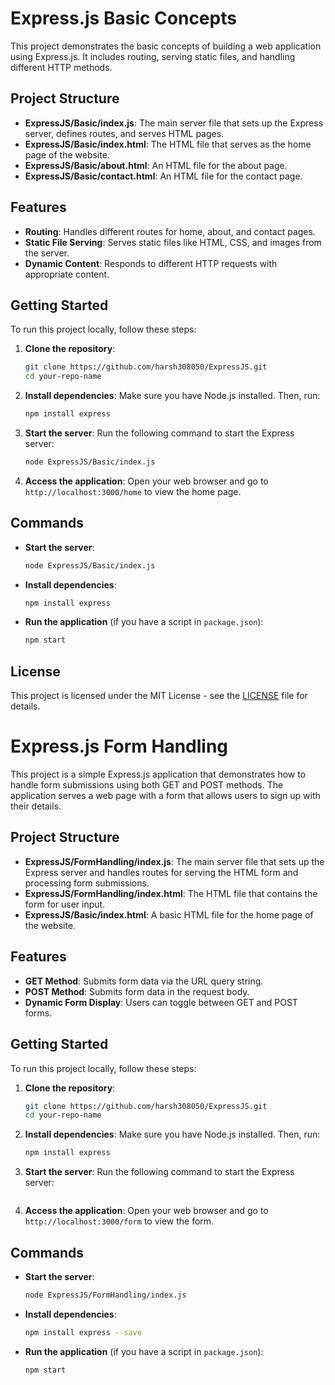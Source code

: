 # Express.js Basic Concepts

This project demonstrates the basic concepts of building a web application using Express.js. It includes routing, serving static files, and handling different HTTP methods.

## Project Structure

- **ExpressJS/Basic/index.js**: The main server file that sets up the Express server, defines routes, and serves HTML pages.
- **ExpressJS/Basic/index.html**: The HTML file that serves as the home page of the website.
- **ExpressJS/Basic/about.html**: An HTML file for the about page.
- **ExpressJS/Basic/contact.html**: An HTML file for the contact page.

## Features

- **Routing**: Handles different routes for home, about, and contact pages.
- **Static File Serving**: Serves static files like HTML, CSS, and images from the server.
- **Dynamic Content**: Responds to different HTTP requests with appropriate content.

## Getting Started

To run this project locally, follow these steps:

1. **Clone the repository**:
   ```bash
   git clone https://github.com/harsh308050/ExpressJS.git
   cd your-repo-name
   ```

2. **Install dependencies**:
   Make sure you have Node.js installed. Then, run:
   ```bash
   npm install express
   ```

3. **Start the server**:
   Run the following command to start the Express server:
   ```bash
   node ExpressJS/Basic/index.js
   ```

4. **Access the application**:
   Open your web browser and go to `http://localhost:3000/home` to view the home page.

## Commands

- **Start the server**: 
  ```bash
  node ExpressJS/Basic/index.js
  ```

- **Install dependencies**: 
  ```bash
  npm install express
  ```

- **Run the application** (if you have a script in `package.json`):
  ```bash
  npm start
  ```

## License

This project is licensed under the MIT License - see the [LICENSE](LICENSE) file for details.



# Express.js Form Handling

This project is a simple Express.js application that demonstrates how to handle form submissions using both GET and POST methods. The application serves a web page with a form that allows users to sign up with their details.

## Project Structure

- **ExpressJS/FormHandling/index.js**: The main server file that sets up the Express server and handles routes for serving the HTML form and processing form submissions.
- **ExpressJS/FormHandling/index.html**: The HTML file that contains the form for user input.
- **ExpressJS/Basic/index.html**: A basic HTML file for the home page of the website.

## Features

- **GET Method**: Submits form data via the URL query string.
- **POST Method**: Submits form data in the request body.
- **Dynamic Form Display**: Users can toggle between GET and POST forms.

## Getting Started

To run this project locally, follow these steps:

1. **Clone the repository**:
   ```bash
   git clone https://github.com/harsh308050/ExpressJS.git
   cd your-repo-name
   ```

2. **Install dependencies**:
   Make sure you have Node.js installed. Then, run:
   ```bash
   npm install express
   ```

3. **Start the server**:
   Run the following command to start the Express server:
   ```bash
   
   ```

4. **Access the application**:
   Open your web browser and go to `http://localhost:3000/form` to view the form.

## Commands

- **Start the server**: 
  ```bash
  node ExpressJS/FormHandling/index.js
  ```

- **Install dependencies**: 
  ```bash
  npm install express --save
  ```

- **Run the application** (if you have a script in `package.json`):
  ```bash
  npm start
  ```
